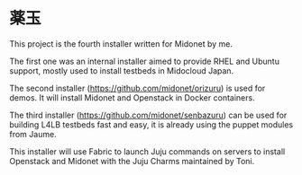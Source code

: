 # 薬玉
This project is the fourth installer written for Midonet by me.

The first one was an internal installer aimed to provide RHEL and Ubuntu support, mostly used to install testbeds in Midocloud Japan.

The second installer (https://github.com/midonet/orizuru) is used for demos. It will install Midonet and Openstack in Docker containers.

The third installer (https://github.com/midonet/senbazuru) can be used for building L4LB testbeds fast and easy, it is already using the puppet modules from Jaume.

This installer will use Fabric to launch Juju commands on servers to install Openstack and Midonet with the Juju Charms maintained by Toni.

